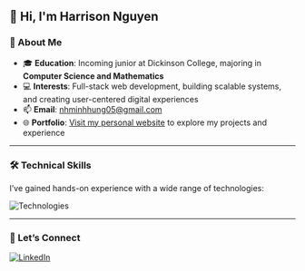 ## 👋 Hi, I'm Harrison Nguyen

### 📌 About Me  
- 🎓 **Education**: Incoming junior at Dickinson College, majoring in **Computer Science and Mathematics**  
- 💻 **Interests**: Full-stack web development, building scalable systems, and creating user-centered digital experiences  
- 📫 **Email**: nhminhhung05@gmail.com  
- 🌐 **Portfolio**: [Visit my personal website](https://personal-portfolio-harrison-nguyens-projects.vercel.app/) to explore my projects and experience  

---

### 🛠️ Technical Skills  
I’ve gained hands-on experience with a wide range of technologies:

![Technologies](https://skillicons.dev/icons?i=git,css,cypress,express,html,java,js,maven,mongodb,mysql,nestjs,nodejs,postgres,postman,py,react,redux,spring,supabase,sentry,threejs,ts,vercel,vite,vscode,vue,tailwind,r,nextjs,idea,angular,docker,vscode)

---

### 🤝 Let’s Connect  

[![LinkedIn](https://img.shields.io/badge/LinkedIn-blue?style=for-the-badge&logo=linkedin&logoColor=white)](https://www.linkedin.com/in/hmh-nguyen/)
